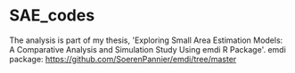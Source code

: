 # SAE_codes
The analysis is part of my thesis, 'Exploring Small Area Estimation Models: A Comparative Analysis and Simulation Study Using emdi R Package'.
emdi package: https://github.com/SoerenPannier/emdi/tree/master 
